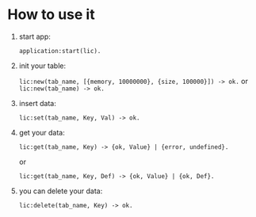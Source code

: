 How to use it
======================================

1. start app:

	```application:start(lic).```

2. init your table:

	```lic:new(tab_name, [{memory, 10000000}, {size, 100000}]) -> ok.```
    or
    ```lic:new(tab_name) -> ok.```

3. insert data:

	```lic:set(tab_name, Key, Val) -> ok.```

4. get your data:

	```lic:get(tab_name, Key) -> {ok, Value} | {error, undefined}.```
    
    or
    
    ```lic:get(tab_name, Key, Def) -> {ok, Value} | {ok, Def}.```

5. you can delete your data:

	```lic:delete(tab_name, Key) -> ok.```
